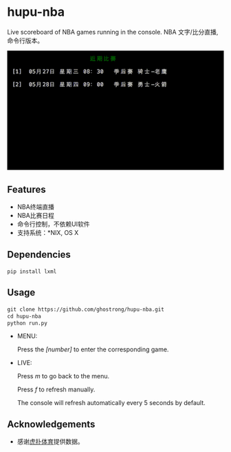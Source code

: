 # hupu-nba
Live scoreboard of NBA games running in the console. NBA 文字/比分直播,命令行版本。

![HUPU-NBA](hupunba.gif)

## Features

* NBA终端直播
* NBA比赛日程
* 命令行控制，不依赖UI软件
* 支持系统：*NIX, OS X

## Dependencies

    pip install lxml

## Usage

    git clone https://github.com/ghostrong/hupu-nba.git
    cd hupu-nba
    python run.py
    
* MENU:
  
  Press the *[number]* to enter the corresponding game.
   
* LIVE:

  Press *m* to go back to the menu.
  
  Press *f* to refresh manually.
  
  The console will refresh automatically every 5 seconds by default.


## Acknowledgements

* 感谢[虎扑体育](http://www.hupu.com/)提供数据。
